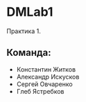 DMLab1
======

Практика 1.


Команда:
-------

- Константин Житков
- Александр Искусков
- Сергей Овчаренко
- Глеб Ястребков